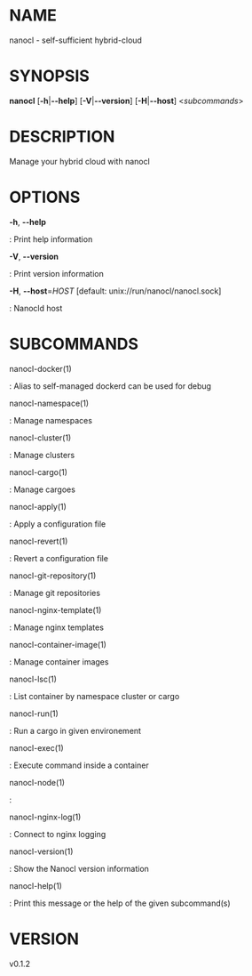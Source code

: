 NAME
====

nanocl - self-sufficient hybrid-cloud

SYNOPSIS
========

**nanocl** \[**-h**\|**\--help**\] \[**-V**\|**\--version**\]
\[**-H**\|**\--host**\] \<*subcommands*\>

DESCRIPTION
===========

Manage your hybrid cloud with nanocl

OPTIONS
=======

**-h**, **\--help**

:   Print help information

**-V**, **\--version**

:   Print version information

**-H**, **\--host**=*HOST* \[default: unix://run/nanocl/nanocl.sock\]

:   Nanocld host

SUBCOMMANDS
===========

nanocl-docker(1)

:   Alias to self-managed dockerd can be used for debug

nanocl-namespace(1)

:   Manage namespaces

nanocl-cluster(1)

:   Manage clusters

nanocl-cargo(1)

:   Manage cargoes

nanocl-apply(1)

:   Apply a configuration file

nanocl-revert(1)

:   Revert a configuration file

nanocl-git-repository(1)

:   Manage git repositories

nanocl-nginx-template(1)

:   Manage nginx templates

nanocl-container-image(1)

:   Manage container images

nanocl-lsc(1)

:   List container by namespace cluster or cargo

nanocl-run(1)

:   Run a cargo in given environement

nanocl-exec(1)

:   Execute command inside a container

nanocl-node(1)

:   

nanocl-nginx-log(1)

:   Connect to nginx logging

nanocl-version(1)

:   Show the Nanocl version information

nanocl-help(1)

:   Print this message or the help of the given subcommand(s)

VERSION
=======

v0.1.2
